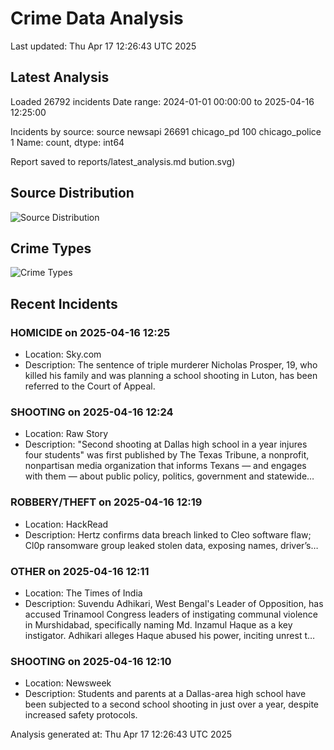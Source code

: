 # Crime Data Analysis
Last updated: Thu Apr 17 12:26:43 UTC 2025

## Latest Analysis

Loaded 26792 incidents
Date range: 2024-01-01 00:00:00 to 2025-04-16 12:25:00

Incidents by source:
source
newsapi           26691
chicago_pd          100
chicago_police        1
Name: count, dtype: int64

Report saved to reports/latest_analysis.md
bution.svg)

## Source Distribution
![Source Distribution](images/source_distribution.svg)

## Crime Types
![Crime Types](images/crime_types.svg)

## Recent Incidents

### HOMICIDE on 2025-04-16 12:25
- Location: Sky.com
- Description: The sentence of triple murderer Nicholas Prosper, 19, who killed his family and was planning a school shooting in Luton, has been referred to the Court of Appeal.


### SHOOTING on 2025-04-16 12:24
- Location: Raw Story
- Description: "Second shooting at Dallas high school in a year injures four students" was first published by The Texas Tribune, a nonprofit, nonpartisan media organization that informs Texans — and engages with them — about public policy, politics, government and statewide…


### ROBBERY/THEFT on 2025-04-16 12:19
- Location: HackRead
- Description: Hertz confirms data breach linked to Cleo software flaw; Cl0p ransomware group leaked stolen data, exposing names, driver’s…


### OTHER on 2025-04-16 12:11
- Location: The Times of India
- Description: Suvendu Adhikari, West Bengal's Leader of Opposition, has accused Trinamool Congress leaders of instigating communal violence in Murshidabad, specifically naming Md. Inzamul Haque as a key instigator. Adhikari alleges Haque abused his power, inciting unrest t…


### SHOOTING on 2025-04-16 12:10
- Location: Newsweek
- Description: Students and parents at a Dallas-area high school have been subjected to a second school shooting in just over a year, despite increased safety protocols.

Analysis generated at: Thu Apr 17 12:26:43 UTC 2025
